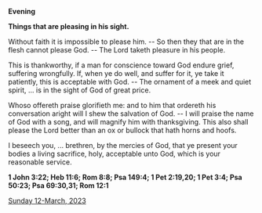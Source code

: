 **Evening**

**Things that are pleasing in his sight.**
 
Without faith it is impossible to please him. -- So then they that are in the flesh cannot please God. -- The Lord taketh pleasure in his people.
 
This is thankworthy, if a man for conscience toward God endure grief, suffering wrongfully. If, when ye do well, and suffer for it, ye take it patiently, this is acceptable with God. -- The ornament of a meek and quiet spirit, ... is in the sight of God of great price.
 
Whoso offereth praise glorifieth me: and to him that ordereth his conversation aright will I shew the salvation of God. -- I will praise the name of God with a song, and will magnify him with thanksgiving. This also shall please the Lord better than an ox or bullock that hath horns and hoofs.
 
I beseech you, ... brethren, by the mercies of God, that ye present your bodies a living sacrifice, holy, acceptable unto God, which is your reasonable service.  

**1 John 3:22; Heb 11:6; Rom 8:8; Psa 149:4; 1 Pet 2:19,20; 1 Pet 3:4; Psa 50:23; Psa 69:30,31; Rom 12:1**

[Sunday 12-March, 2023](https://t.me/daily_light)
